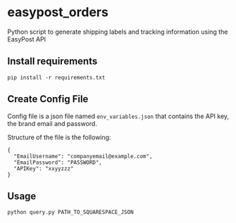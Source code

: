 # easypost_orders
Python script to generate shipping labels and tracking information using the EasyPost API

## Install requirements
`pip install -r requirements.txt`

## Create Config File
Config file is a json file named `env_variables.json` that contains the API key, the brand email and password.

Structure of the file is the following:
```
{
  "EmailUsername": "companyemail@example.com",
  "EmailPassword": "PASSWORD",
  "APIKey": "xxyyzzz"
}
```

## Usage
`python query.py PATH_TO_SQUARESPACE_JSON`

